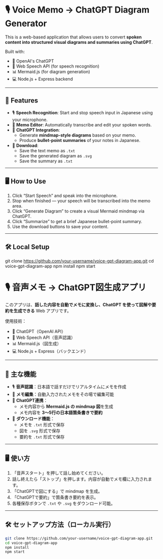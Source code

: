 # 🎙️ Voice Memo → ChatGPT Diagram Generator

This is a web-based application that allows users to convert **spoken content into structured visual diagrams and summaries using ChatGPT**.

Built with:
- 🧠 OpenAI's ChatGPT
- 🎤 Web Speech API (for speech recognition)
- 📊 Mermaid.js (for diagram generation)
- 💻 Node.js + Express backend

---

## 🚀 Features

- 🎙️ **Speech Recognition**: Start and stop speech input in Japanese using your microphone.
- 📝 **Memo Editor**: Automatically transcribe and edit your spoken words.
- 🧠 **ChatGPT Integration**:
  - Generate **mindmap-style diagrams** based on your memo.
  - Produce **bullet-point summaries** of your notes in Japanese.
- 💾 **Download**:
  - Save the text memo as `.txt`
  - Save the generated diagram as `.svg`
  - Save the summary as `.txt`

---

## 🖥️ How to Use

1. Click “Start Speech” and speak into the microphone.
2. Stop when finished — your speech will be transcribed into the memo area.
3. Click “Generate Diagram” to create a visual Mermaid mindmap via ChatGPT.
4. Click “Summarize” to get a brief Japanese bullet-point summary.
5. Use the download buttons to save your content.

---

## 🛠️ Local Setup

git clone https://github.com/your-username/voice-gpt-diagram-app.git
cd voice-gpt-diagram-app
npm install
npm start

# 🎙️ 音声メモ → ChatGPT図生成アプリ

このアプリは、**話した内容を自動でメモに変換し、ChatGPT を使って図解や要約を生成できる** Web アプリです。

使用技術：
- 🧠 ChatGPT（OpenAI API）
- 🎤 Web Speech API（音声認識）
- 📊 Mermaid.js（図生成）
- 💻 Node.js + Express（バックエンド）

---

## 🚀 主な機能

- 🎙️ **音声認識**：日本語で話すだけでリアルタイムにメモを作成
- 📝 **メモ編集**：自動入力されたメモをその場で編集可能
- 🧠 **ChatGPT連携**：
  - メモ内容から **Mermaid.js の mindmap 図**を生成
  - メモ内容を **3～5行の日本語箇条書きで要約**
- 💾 **ダウンロード機能**：
  - メモを `.txt` 形式で保存
  - 図を `.svg` 形式で保存
  - 要約を `.txt` 形式で保存

---

## 🖥️ 使い方

1. 「音声スタート」を押して話し始めてください。
2. 話し終えたら「ストップ」を押します。内容が自動でメモ欄に入力されます。
3. 「ChatGPTで図にする」で mindmap を生成。
4. 「ChatGPTで要約」で箇条書き要約を表示。
5. 各種保存ボタンで `.txt` や `.svg` をダウンロード可能。

---

## 🛠️ セットアップ方法（ローカル実行）

```bash
git clone https://github.com/your-username/voice-gpt-diagram-app.git
cd voice-gpt-diagram-app
npm install
npm start

